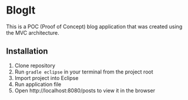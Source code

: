 # BlogIt
This is a POC (Proof of Concept) blog application that was created using the MVC architecture.

## Installation
1. Clone repository
2. Run `gradle eclipse` in your terminal from the project root
3. Import project into Eclipse
4. Run application file
5. Open http://localhost:8080/posts to view it in the browser
